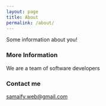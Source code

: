 ```yaml
---
layout: page
title: About
permalink: /about/
---
```


Some information about you!

### More Information

We are a team of software developers

### Contact me

[samaify.web@gmail.com](mailto:samaify.web@gmail.com)
